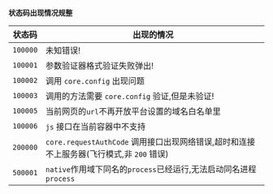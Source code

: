 **状态码出现情况规整**

| 状态码   | 出现的情况                                                                               |
| -------- | ---------------------------------------------------------------------------------------- |
| `100000` | 未知错误!                                                                                |
| `100001` | 参数验证器格式验证失败弹出!                                                              |
| `100002` | 调用 `core.config` 出现问题                                                              |
| `100003` | 调用的方法需要 `core.config` 验证,但是未验证!                                            |
| `100005` | 当前网页的`url`不再开放平台设置的域名白名单里                                            |
| `100006` | `js` 接口在当前容器中不支持                                                              |
| `200000` | `core.requestAuthCode` 调用接口出现网络错误,超时和连接不上服务器(飞行模式,非 `200` 错误) |
| `500001` | `native`作用域下同名的`process`已经运行,无法启动同名进程`process`                        |
